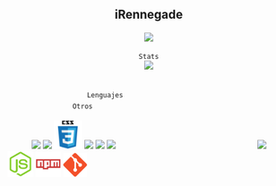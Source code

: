 <h2 align="center">iRennegade</h3>
<p align="center" align-items="center">
  <img align="center" src="https://komarev.com/ghpvc/?username=iRennegade"/><br><br>
  <code>Stats</code><br>
  <img src="https://github-readme-stats.vercel.app/api/top-langs/?username=iRennegade&layout=compact&exclude_repo=eslint-config&theme=algolia"></img><br><br>
  <p align="left">
  ㅤㅤㅤㅤㅤㅤㅤㅤㅤㅤㅤ<code>Lenguajes</code>ㅤㅤㅤㅤㅤㅤㅤㅤㅤㅤㅤㅤㅤㅤㅤㅤㅤㅤㅤㅤㅤㅤㅤㅤㅤㅤㅤㅤㅤㅤㅤㅤ<code>Otros</code><br><br>ㅤㅤㅤ
    <img src="https://upload.wikimedia.org/wikipedia/commons/thumb/4/4c/Typescript_logo_2020.svg/1024px-Typescript_logo_2020.svg.png" width=43></img>
    <img src="https://upload.wikimedia.org/wikipedia/commons/thumb/6/61/HTML5_logo_and_wordmark.svg/512px-HTML5_logo_and_wordmark.svg.png" width=51></img>
    <img src="https://raw.githubusercontent.com/devicons/devicon/master/icons/css3/css3-original-wordmark.svg" width=51></img>
    <img src="https://upload.wikimedia.org/wikipedia/commons/thumb/9/99/Unofficial_JavaScript_logo_2.svg/1200px-Unofficial_JavaScript_logo_2.svg.png" width=43></img>
    <img src="https://amenys.com/wp-content/uploads/2020/02/c.png" width=56></img>
    <img src="https://upload.wikimedia.org/wikipedia/commons/thumb/c/c3/Python-logo-notext.svg/1200px-Python-logo-notext.svg.png" width=41></img>
    ㅤㅤㅤㅤㅤㅤㅤㅤㅤㅤㅤㅤㅤㅤㅤㅤㅤㅤㅤ
    <img src="https://upload.wikimedia.org/wikipedia/commons/thumb/4/47/React.svg/1200px-React.svg.png" width=50></img>
    <img src="https://raw.githubusercontent.com/devicons/devicon/master/icons/nodejs/nodejs-original.svg" width=46></img>
    <img src="https://raw.githubusercontent.com/devicons/devicon/master/icons/npm/npm-original-wordmark.svg" width=45></img>
    <img src="https://raw.githubusercontent.com/devicons/devicon/master/icons/git/git-original.svg" width=43></img>
  </p>
</p>
